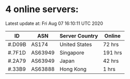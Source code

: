 # 4 online servers:

Latest update at: Fri Aug 07 16:10:11 UTC 2020

| ID | ASN | Server Country | Online |
| -- | --- | -------------- | ------ |
| #.D09B | AS174 | United States | 72 hrs |
| #.7F1D | AS63949 | Singapore | 191 hrs |
| #.2A79 | AS63949 | Japan | 42 hrs |
| #.33B9 | AS63888 | Hong Kong | 1 hrs |

